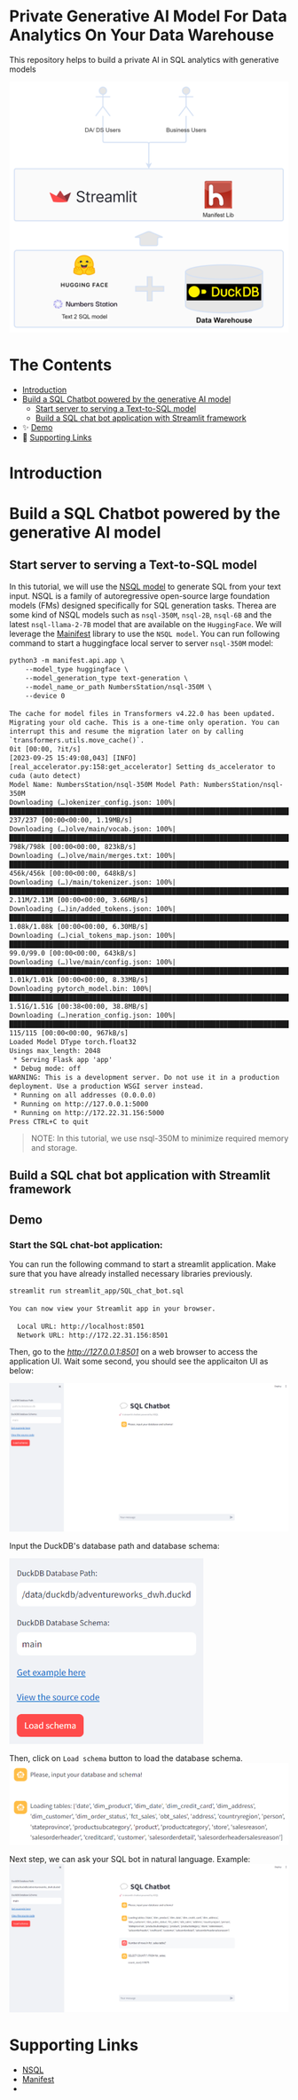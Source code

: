 # Private Generative AI Model For Data Analytics On Your Data Warehouse
This repository helps to build a private AI in SQL analytics with generative models

<p align="center">
    <img src="images/architecture_diagram.png" width="600">
</p>

# The Contents
- [Introduction](#introduction)
- [Build a SQL Chatbot powered by the generative AI model](#build-a-sql-chatbot-powered-by-the-generative-ai-model)
  - [Start server to serving a Text-to-SQL model](#start-server-to-serving-a-text-to-sql-model)
  - [Build a SQL chat bot application with Streamlit framework](#build-a-sql-chat-bot-application-with-streamlit-framework)
- ✨ [Demo](#demo)
- 💖 [Supporting Links](#supporting-links)

# Introduction

# Build a SQL Chatbot powered by the generative AI model

## Start server to serving a Text-to-SQL model
In this tutorial, we will use the [NSQL model](https://huggingface.co/NumbersStation) to generate SQL from your text input.
NSQL is a family of autoregressive open-source large foundation models (FMs) designed specifically for SQL generation tasks.
Therea are some kind of NSQL models such as `nsql-350M`, `nsql-2B`, `nsql-6B` and the latest `nsql-llama-2-7B` model that are available on the `HuggingFace`.
We will leverage the [Mainifest](https://github.com/HazyResearch/manifest) library to use the `NSQL model`.
You can run following command to start a huggingface local server to server `nsql-350M` model:

```shell
python3 -m manifest.api.app \
    --model_type huggingface \
    --model_generation_type text-generation \
    --model_name_or_path NumbersStation/nsql-350M \
    --device 0
    
The cache for model files in Transformers v4.22.0 has been updated. Migrating your old cache. This is a one-time only operation. You can interrupt this and resume the migration later on by calling `transformers.utils.move_cache()`.
0it [00:00, ?it/s]
[2023-09-25 15:49:08,043] [INFO] [real_accelerator.py:158:get_accelerator] Setting ds_accelerator to cuda (auto detect)
Model Name: NumbersStation/nsql-350M Model Path: NumbersStation/nsql-350M
Downloading (…)okenizer_config.json: 100%|██████████████████████████████████████████████████████████████████████████████████████████████████████████████████████████████████████| 237/237 [00:00<00:00, 1.19MB/s]
Downloading (…)olve/main/vocab.json: 100%|█████████████████████████████████████████████████████████████████████████████████████████████████████████████████████████████████████| 798k/798k [00:00<00:00, 823kB/s]
Downloading (…)olve/main/merges.txt: 100%|█████████████████████████████████████████████████████████████████████████████████████████████████████████████████████████████████████| 456k/456k [00:00<00:00, 648kB/s]
Downloading (…)/main/tokenizer.json: 100%|██████████████████████████████████████████████████████████████████████████████████████████████████████████████████████████████████| 2.11M/2.11M [00:00<00:00, 3.66MB/s]
Downloading (…)in/added_tokens.json: 100%|██████████████████████████████████████████████████████████████████████████████████████████████████████████████████████████████████| 1.08k/1.08k [00:00<00:00, 6.30MB/s]
Downloading (…)cial_tokens_map.json: 100%|█████████████████████████████████████████████████████████████████████████████████████████████████████████████████████████████████████| 99.0/99.0 [00:00<00:00, 643kB/s]
Downloading (…)lve/main/config.json: 100%|██████████████████████████████████████████████████████████████████████████████████████████████████████████████████████████████████| 1.01k/1.01k [00:00<00:00, 8.33MB/s]
Downloading pytorch_model.bin: 100%|████████████████████████████████████████████████████████████████████████████████████████████████████████████████████████████████████████| 1.51G/1.51G [00:38<00:00, 38.8MB/s]
Downloading (…)neration_config.json: 100%|███████████████████████████████████████████████████████████████████████████████████████████████████████████████████████████████████████| 115/115 [00:00<00:00, 967kB/s]
Loaded Model DType torch.float32
Usings max_length: 2048
 * Serving Flask app 'app'
 * Debug mode: off
WARNING: This is a development server. Do not use it in a production deployment. Use a production WSGI server instead.
 * Running on all addresses (0.0.0.0)
 * Running on http://127.0.0.1:5000
 * Running on http://172.22.31.156:5000
Press CTRL+C to quit
```
>NOTE: In this tutorial, we use nsql-350M to minimize required memory and storage.

## Build a SQL chat bot application with Streamlit framework


## Demo
### Start the SQL chat-bot application:
You can run the following command to start a streamlit application. Make sure that you have already installed necessary libraries previously.
```shell
streamlit run streamlit_app/SQL_chat_bot.sql

You can now view your Streamlit app in your browser.

  Local URL: http://localhost:8501
  Network URL: http://172.22.31.156:8501
```

Then, go to the *http://127.0.0.1:8501* on a web browser to access the application UI. Wait some second, you should see the applicaiton UI as below:

![streamlit_app_1.png](images%2Fstreamlit_app_1.png)

Input the DuckDB's database path and database schema:

<img src="images/streamlit_app_sibar.png" width="350">

Then, click on `Load schema` button to load the database schema.
![streamlit_app_load_schema.png](images%2Fstreamlit_app_load_schema.png)

Next step, we can ask your SQL bot in natural language.
Example:
![streamlit_app_run.png](images%2Fstreamlit_app_run.png)

# Supporting Links
- [NSQL](https://huggingface.co/NumbersStation)
- [Manifest](https://github.com/HazyResearch/manifest)
- 